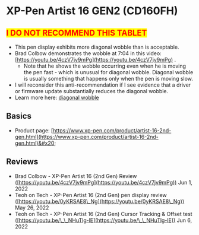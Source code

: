 # XP-Pen Artist 16 GEN2 (CD160FH)

## <mark style="color:red;">**I DO NOT RECOMMEND THIS TABLET**</mark>

* This pen display exhibits more diagonal wobble than is acceptable.
* Brad Colbow demonstrates the wobble at 7:04 in this video: [https://youtu.be/4czV7jv9mPg](https://youtu.be/4czV7jv9mPg) .&#x20;
  * Note that he shows the wobble occurring even when he is moving the pen fast - which is unusual for diagonal wobble. Diagonal wobble is usually something that happens only when the pen is moving slow.
* I will reconsider this anti-recommendation if I see evidence that a driver or firmware update substantially reduces the diagonal wobble.
* Learn more here: [diagonal wobble](../../../guides/core-features/diagonal-wobble/)&#x20;

## Basics

* Product page: [https://www.xp-pen.com/product/artist-16-2nd-gen.html](https://www.xp-pen.com/product/artist-16-2nd-gen.html)&#x20;

## Reviews

* Brad Colbow - XP-Pen Artist 16 (2nd Gen) Review ([https://youtu.be/4czV7jv9mPg](https://youtu.be/4czV7jv9mPg)) Jun 1, 2022
* Teoh on Tech - XP-Pen Artist 16 (2nd Gen) pen display review ([https://youtu.be/0yKRSAE8\_Ng](https://youtu.be/0yKRSAE8\_Ng)) May 26, 2022
* Teoh on Tech - XP-Pen Artist 16 (2nd Gen) Cursor Tracking & Offset test ([https://youtu.be/\_\_NHuTlg-lE](https://youtu.be/\_\_NHuTlg-lE)) Jun 6, 2022

